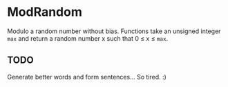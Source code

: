 # ModRandom
Modulo a random number without bias. Functions take an unsigned integer `max` and return a random number x such that 0 ≤ x ≤ `max`.

## TODO
Generate better words and form sentences... So tired. :)
